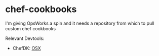 # chef-cookbooks
I'm giving OpsWorks a spin and it needs a repository from which to pull custom chef cookbooks

Relevant Devtools:
 - ChefDK: [OSX](https://downloads.chef.io/chef-dk/mac/)
